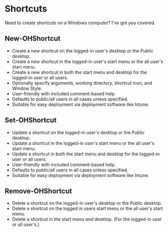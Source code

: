 # Shortcuts

Need to create shortcuts on a Windows computer?  I've got you covered.

## New-OHShortcut

- Create a new shortcut on the logged-in user's desktop or the Public desktop.
- Create a new shortcut in the logged-in user's start menu or the all user's start menu.
- Create a new shortcut in both the start menu and desktop for the logged-in user or all users.
- Optionally specify arguments, working directory, shortcut icon, and Window Style.
- User-friendly with included comment-based help.
- Defaults to public/all users in all cases unless specified.
- Suitable for easy deployment via deployment software like Intune.

## Set-OHShortcut

- Update a shortcut on the logged-in user's desktop or the Public desktop.
- Update a shortcut in the logged-in user's start menu or the all user's start menu.
- Update a shortcut in both the start menu and desktop for the logged-in user or all users.
- User-friendly with included comment-based help.
- Defaults to public/all users in all cases unless specified.
- Suitable for easy deployment via deployment software like Intune. 

## Remove-OHShortcut
- Delete a shortcut on the logged-in user's desktop or the Public desktop. 
- Delete a shortcut on the logged in users start menu or the all user's start menu.
- Delete a shortcut in the start menu *and* desktop. (For the logged-in user or all user's.)

